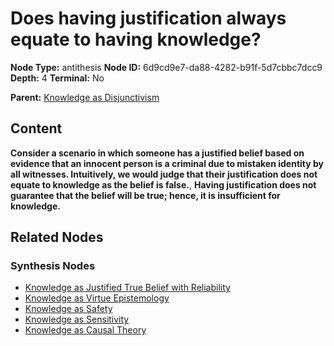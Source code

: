 # Does having justification always equate to having knowledge?

**Node Type:** antithesis
**Node ID:** 6d9cd9e7-da88-4282-b91f-5d7cbbc7dcc9
**Depth:** 4
**Terminal:** No

**Parent:** [Knowledge as Disjunctivism](knowledge-as-disjunctivism-synthesis-f7f3852d-315a-4b13-b828-44800365d550.md)

## Content

**Consider a scenario in which someone has a justified belief based on evidence that an innocent person is a criminal due to mistaken identity by all witnesses. Intuitively, we would judge that their justification does not equate to knowledge as the belief is false.**, **Having justification does not guarantee that the belief will be true; hence, it is insufficient for knowledge.**

## Related Nodes

### Synthesis Nodes

- [Knowledge as Justified True Belief with Reliability](knowledge-as-justified-true-belief-with-reliability-synthesis-4d62fdb1-2a49-4d6c-946c-8c6212711c42.md)
- [Knowledge as Virtue Epistemology](knowledge-as-virtue-epistemology-synthesis-2ad1af34-fedf-48d6-a8b7-0dddd421f462.md)
- [Knowledge as Safety](knowledge-as-safety-synthesis-0e53fd9a-621b-4f75-a5b1-bddd2f8cb23f.md)
- [Knowledge as Sensitivity](knowledge-as-sensitivity-synthesis-306f364d-628e-42ec-89fc-8366a76ebd65.md)
- [Knowledge as Causal Theory](knowledge-as-causal-theory-synthesis-2933bb1e-6672-493c-a530-7ce64ef29edc.md)
